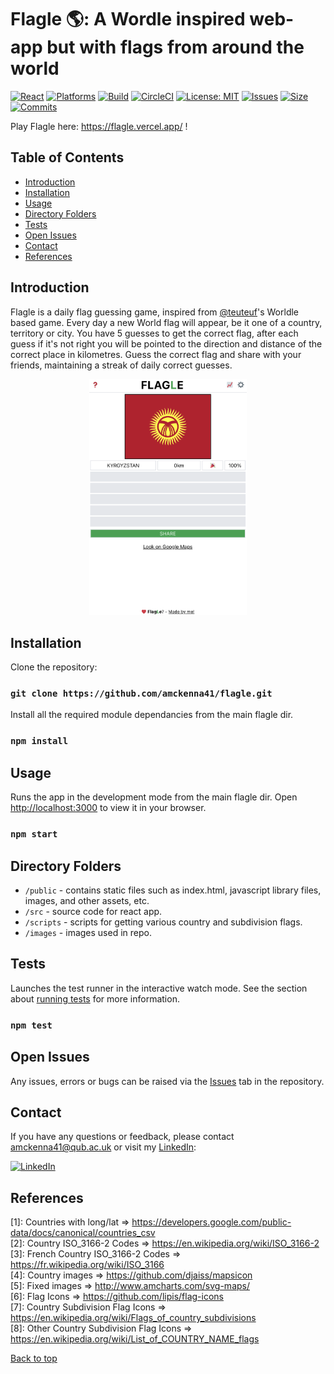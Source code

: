 # Flagle 🌎: A Wordle inspired web-app but with flags from around the world #

[![React](https://badges.aleen42.com/src/react.svg)](https://github.com/amckenna41/flagle)
[![Platforms](https://img.shields.io/badge/platforms-linux%2C%20macOS%2C%20Windows-green)](https://pypi.org/project/pySAR/)
[![Build](https://img.shields.io/github/workflow/status/amckenna41/flagle/flagle)](https://github.com/amckenna41/flagle/actions/workflows/workflow.yml)
[![CircleCI](https://circleci.com/gh/amckenna41/flagle.svg?style=svg&circle-token=d860bb64668be19d44f106841b80eb47a8b7e7e8)](https://app.circleci.com/pipelines/github/amckenna41/flagle)
[![License: MIT](https://img.shields.io/badge/License-MIT-red.svg)](https://opensource.org/licenses/MIT)
[![Issues](https://img.shields.io/github/issues/amckenna41/flagle)](https://github.com/amckenna41/flagle/issues)
[![Size](https://img.shields.io/github/repo-size/amckenna41/flagle)](https://github.com/amckenna41/flagle)
[![Commits](https://img.shields.io/github/commit-activity/w/amckenna41/flagle)](https://github.com/flagle)

Play Flagle here: https://flagle.vercel.app/ !

Table of Contents
-----------------

  * [Introduction](#introduction)
  * [Installation](#installation)
  * [Usage](#usage)
  * [Directory Folders](#directory-folders)
  * [Tests](#tests)
  * [Open Issues](#Issues)
  * [Contact](#contact)
  * [References](#references)


Introduction
------------
Flagle is a daily flag guessing game, inspired from [@teuteuf][teuteuf]'s Worldle based game. Every day a new World flag will appear, be it one of a country, territory or city. You have 5 guesses to get the correct flag, after each guess if it's not right you will be pointed to the direction and distance of the correct place in kilometres. Guess the correct flag and share with your friends, maintaining a streak of daily correct guesses.

<p align="center">
<img src="images/flagleHomepage.png" alt="homepage" width="50%" height="40%"/>
</p>


Installation
------------
Clone the repository:
### `git clone https://github.com/amckenna41/flagle.git`

Install all the required module dependancies from the main flagle dir.
### `npm install`


Usage
-----
Runs the app in the development mode from the main flagle dir.
Open [http://localhost:3000](http://localhost:3000) to view it in your browser.
### `npm start`
Directory Folders
-----------------

* `/public` - contains static files such as index.html, javascript library files, images, and other assets, etc.
* `/src` - source code for react app.
* `/scripts` - scripts for getting various country and subdivision flags.
* `/images` - images used in repo.


Tests
-----
Launches the test runner in the interactive watch mode.
See the section about [running tests](https://facebook.github.io/create-react-app/docs/running-tests) for more information.
### `npm test`


Open Issues
-----------
Any issues, errors or bugs can be raised via the [Issues](https://github.com/amckenna41/flagle/issues) tab in the repository. 

Contact
-------

If you have any questions or feedback, please contact amckenna41@qub.ac.uk or visit my [LinkedIn](https://www.linkedin.com/in/adam-mckenna-7a5b22151/):

[![LinkedIn](https://img.shields.io/badge/LinkedIn-0077B5?style=for-the-badge&logo=linkedin&logoColor=white)](https://www.linkedin.com/in/adam-mckenna-7a5b22151/)

References
----------
\[1\]: Countries with long/lat => https://developers.google.com/public-data/docs/canonical/countries_csv <br>
\[2\]: Country ISO_3166-2 Codes => https://en.wikipedia.org/wiki/ISO_3166-2 <br>
\[3\]: French Country ISO_3166-2 Codes => https://fr.wikipedia.org/wiki/ISO_3166 <br>
\[4\]: Country images => https://github.com/djaiss/mapsicon <br>
\[5\]: Fixed images => http://www.amcharts.com/svg-maps/ <br>
\[6\]: Flag Icons => https://github.com/lipis/flag-icons <br>
\[7\]: Country Subdivision Flag Icons => https://en.wikipedia.org/wiki/Flags_of_country_subdivisions <br>
\[8\]: Other Country Subdivision Flag Icons => https://en.wikipedia.org/wiki/List_of_COUNTRY_NAME_flags


[Back to top](#TOP)

[teuteuf]: https://twitter.com/teuteuf